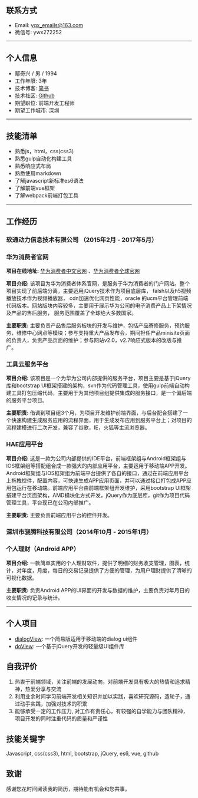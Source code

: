 ## 联系方式 ##
* Email: [yqx_emails@163.com](mailto:yqx_emails@163.com)
* 微信号: ywx272252
---------------------------------------------------------------------------------------
## 个人信息 ##

* 鄢奇兴 / 男 / 1994
* 工作年限: 3年
* 技术博客: [简书](http://www.jianshu.com/u/867538129030)
* 技术社区: [Github](https://github.com/webproblem)
* 期望职位: 前端开发工程师
* 期望工作城市: 深圳
-------------------------------------------------------------------------------------------
## 技能清单 ##

* 熟悉js，html，css(css3)
* 熟悉gulp自动化构建工具
* 熟悉响应式布局
* 熟悉使用markdown
* 了解javascript新标准es6语法
* 了解前端vue框架
* 了解webpack前端打包工具
--------------------------------------------------------------------------------------------
## 工作经历 ##

### 软通动力信息技术有限公司 （2015年2月 - 2017年5月） ###

### 华为消费者官网 ###

**项目在线地址:** [华为消费者中文官网](http://consumer.huawei.com/cn/index.htm) 、[华为消费者全球官网](http://consumer.huawei.com/en/index.htm)

**项目介绍:** 该项目为华为消费者体系官网，是服务于华为消费者的门户网站。整个项目实现了前后端分离，主要运用jQuery技术作为项目底层库， falsh以及h5视频播放技术作为视频播放器， cdn加速优化网页性能，oracle 的ucm平台管理前端代码版本。网站版块内容较多，主要用于展示华为公司的电子消费产品上下架情况及产品的售后服务， 服务范围覆盖了全球绝大多数国家。

**主要职责:** 主要负责产品售后服务板块的开发与维护，包括产品寄修服务，预约服务，维修中心网点等模块；参与支持重大产品发布会，期间担任产品minisite页面的负责人，负责产品页面的维护；参与网站v2.0，v2.7响应式版本的改版与推广。

### 工具云服务平台 ###

**项目介绍:** 该项目是一个为华为公司内部提供的服务平台，项目主要是基于jQuery库和bootstrap UI框架搭建的架构，svn作为代码管理工具，使用gulp前端自动构建工具打包压缩代码，主要用于为其他项目组提供集成的服务接口，是一个偏后端的服务平台项目。

**主要职责:** 借调到项目组3个月，为项目开发维护前端界面，与后台配合搭建了一个快速构建生成服务应用的流程界面，用于生成发布应用到服务平台上；对项目的流程建模进行二次开发，兼容了谷歌，IE，火狐等主流浏览器。

### HAE应用平台 ###

**项目介绍:** 这是一款为公司内部提供的IDE平台，前端框架组与Android框架组与IOS框架组等搭配组合成一款强大的内部应用平台，主要运用于移动端APP开发。Android框架组与IOS框架组为前端平台提供了各自的接口，通过在前端应用平台上拖拽控件，配置内容，可快速生成APP应用页面，并可以通过接口打包成APP应用包运行在移动端。前端应用平台由前端框架组开发维护，采用bootstrap UI框架搭建平台页面架构，AMD模块化方式开发，jQuery作为底层库，git作为项目代码管理工具，平台现已在公司内部推广。

**主要职责:** 主要负责前端应用平台的控件开发。

### 深圳市骁腾科技有限公司（2014年10月 - 2015年1月） ###

### 个人理财（Android APP） ###

**项目介绍:** 一款简单实用的个人理财软件，提供了明细的财务收支管理，图表，统计，对年度，月度，每日的交易记录提供了方便的管理，为用户理财提供了清晰的可视化数据。

**主要职责:** 负责Android APP的UI界面的开发与数据的维护，主要负责对年月日的收支情况的记录与统计。

------------------------------------------------------------------------------------------

## 个人项目 ##

* [dialogView](https://github.com/webproblem/hello-world/tree/master/dialogDemo): 一个简易版适用于移动端的dialog ui组件
* [doView](https://github.com/webproblem/doView): 一个基于jQuery开发的轻量级UI组件库

## 自我评价 ##

1. 热衷于前端领域，关注前端的发展动向，对前端开发具有极大的热情和追求精神，热爱分享与交流
2. 利用业余时间学习前端开发相关知识并加以实践，喜欢研究源码，造轮子，通过动手实践，加强对技术的积累
3. 能够承受一定的工作压力, 对工作有责任心，有较强的自学能力与团队精神，项目开发的同时注重代码的质量和严谨性

## 技能关键字 ##

Javascript, css(css3), html, bootstrap, jQuery, es6, vue, github

## 致谢 ##

感谢您花时间阅读我的简历，期待能有机会和您共事。
